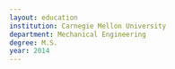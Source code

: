 ```yaml
---
layout: education
institution: Carnegie Mellon University
department: Mechanical Engineering
degree: M.S.
year: 2014
---
```

